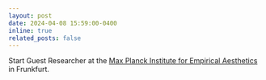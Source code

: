 ```yaml
---
layout: post
date: 2024-04-08 15:59:00-0400
inline: true
related_posts: false
---
```


Start Guest Researcher at the [Max Planck Institute for Empirical Aesthetics](https://www.aesthetics.mpg.de/) in Frunkfurt.